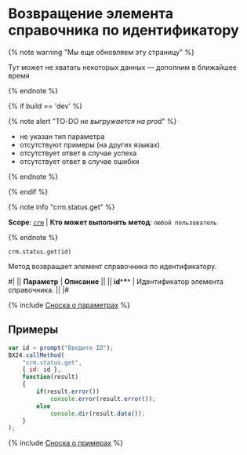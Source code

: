# Возвращение элемента справочника по идентификатору

{% note warning "Мы еще обновляем эту страницу" %}

Тут может не хватать некоторых данных — дополним в ближайшее время

{% endnote %}

{% if build == 'dev' %}

{% note alert "TO-DO _не выгружается на prod_" %}

- не указан тип параметра
- отсутствуют примеры (на других языках)
- отсутствует ответ в случае успеха
- отсутствует ответ в случае ошибки

{% endnote %}

{% endif %}

{% note info "crm.status.get" %}

**Scope**: [`crm`](../../scopes/permissions.md) | **Кто может выполнять метод**: `любой пользователь`

{% endnote %}

```http
crm.status.get(id)
```

Метод возвращает элемент справочника по идентификатору.

#|
|| **Параметр** | **Описание** ||
|| **id^*^** | Идентификатор элемента справочника. ||
|#

{% include [Сноска о параметрах](../../../_includes/required.md) %}

## Примеры

```javascript
var id = prompt("Введите ID");
BX24.callMethod(
    "crm.status.get",
    { id: id },
    function(result)
    {
        if(result.error())
            console.error(result.error());
        else
            console.dir(result.data());
    }
);
```

{% include [Сноска о примерах](../../../_includes/examples.md) %}